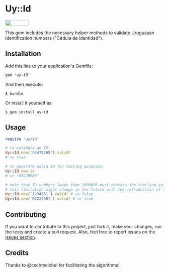 # Uy::Id

<a href="http://www.omniref.com/ruby/gems/uy-id"><img src="http://assets2.omniref.com/assets/logo-1e25ba89780a42da4556dd96c03ac954.png" height="18" width="75"></a>

This gem includes the necessary helper methods to validate Uruguayan identification numbers ("Cédula de identidad").

## Installation

Add this line to your application's Gemfile:

    gem 'uy-id'

And then execute:

    $ bundle

Or install it yourself as:

    $ gem install uy-id

## Usage

```ruby
require 'uy/id'

# to validate an ID:
Uy::Id.new('94475265').valid?
# => true

# to generate valid ID for testing purposes:
Uy::Id.new.id
# => "63228586"

# note that ID numbers lower than 1000000 must contain the trailing zeros
# this limitation might change in the future with the introduction of sanitizing features
Uy::Id.new('1234561').valid? # => false
Uy::Id.new('01234561').valid? # => true
```

## Contributing

If you want to contribute to this project, just fork it, make your changes, run the tests and create a pull request. Also, feel free to report issues on the [issues section](issues).

## Credits

Thanks to @cschmeichel for facilitating the algorithms!
